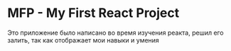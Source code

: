 # MFP - My First React Project

Это приложение было написано во время изучения реакта, решил его залить, так как отображает мои навыки и умения
